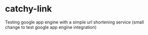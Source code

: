 # catchy-link
Testing google app engine with a simple url shortening service
(small change to test google app engine integration)
